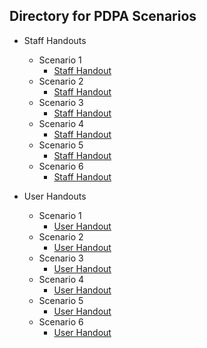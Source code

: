 ## Directory for PDPA Scenarios

- Staff Handouts
  - Scenario 1
    - [Staff  Handout](./staff-handouts/scenario-01-staff.md)
  - Scenario 2
    - [Staff  Handout](./staff-handouts/scenario-02-staff.md)
  - Scenario 3
    - [Staff  Handout](./staff-handouts/scenario-03-staff.md)
  - Scenario 4
    - [Staff  Handout](./staff-handouts/scenario-04-staff.md)
  - Scenario 5
    - [Staff  Handout](./staff-handouts/scenario-05-staff.md)
  - Scenario 6
    - [Staff  Handout](./staff-handouts/scenario-06-staff.md)

- User Handouts
  - Scenario 1
    - [User Handout](./user-handouts/scenario-01-user.md)
  - Scenario 2
    - [User Handout](./user-handouts/scenario-02-user.md)
  - Scenario 3
    - [User Handout](./user-handouts/scenario-03-user.md)
  - Scenario 4
    - [User Handout](./user-handouts/scenario-04-user.md)
  - Scenario 5
    - [User Handout](./user-handouts/scenario-05-user.md)
  - Scenario 6
    - [User Handout](./user-handouts/scenario-06-user.md)

